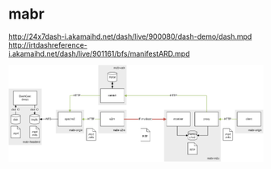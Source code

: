 # mabr

http://24x7dash-i.akamaihd.net/dash/live/900080/dash-demo/dash.mpd
http://irtdashreference-i.akamaihd.net/dash/live/901161/bfs/manifestARD.mpd

![alt text](https://github.com/jursonovicst/mabr/raw/master/docs/arch.png "Architecture")
